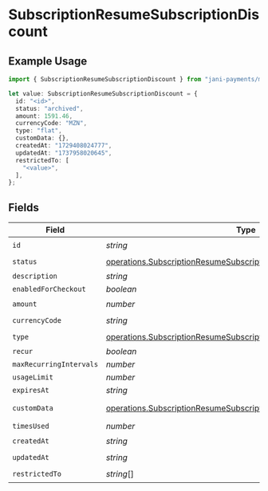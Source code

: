 # SubscriptionResumeSubscriptionDiscount

## Example Usage

```typescript
import { SubscriptionResumeSubscriptionDiscount } from "jani-payments/models/operations";

let value: SubscriptionResumeSubscriptionDiscount = {
  id: "<id>",
  status: "archived",
  amount: 1591.46,
  currencyCode: "MZN",
  type: "flat",
  customData: {},
  createdAt: "1729408024777",
  updatedAt: "1737958020645",
  restrictedTo: [
    "<value>",
  ],
};
```

## Fields

| Field                                                                                                                                                        | Type                                                                                                                                                         | Required                                                                                                                                                     | Description                                                                                                                                                  |
| ------------------------------------------------------------------------------------------------------------------------------------------------------------ | ------------------------------------------------------------------------------------------------------------------------------------------------------------ | ------------------------------------------------------------------------------------------------------------------------------------------------------------ | ------------------------------------------------------------------------------------------------------------------------------------------------------------ |
| `id`                                                                                                                                                         | *string*                                                                                                                                                     | :heavy_check_mark:                                                                                                                                           | N/A                                                                                                                                                          |
| `status`                                                                                                                                                     | [operations.SubscriptionResumeSubscriptionSubscriptionsResponseStatus](../../models/operations/subscriptionresumesubscriptionsubscriptionsresponsestatus.md) | :heavy_check_mark:                                                                                                                                           | N/A                                                                                                                                                          |
| `description`                                                                                                                                                | *string*                                                                                                                                                     | :heavy_minus_sign:                                                                                                                                           | N/A                                                                                                                                                          |
| `enabledForCheckout`                                                                                                                                         | *boolean*                                                                                                                                                    | :heavy_minus_sign:                                                                                                                                           | N/A                                                                                                                                                          |
| `amount`                                                                                                                                                     | *number*                                                                                                                                                     | :heavy_check_mark:                                                                                                                                           | N/A                                                                                                                                                          |
| `currencyCode`                                                                                                                                               | *string*                                                                                                                                                     | :heavy_check_mark:                                                                                                                                           | N/A                                                                                                                                                          |
| `type`                                                                                                                                                       | [operations.SubscriptionResumeSubscriptionType](../../models/operations/subscriptionresumesubscriptiontype.md)                                               | :heavy_check_mark:                                                                                                                                           | N/A                                                                                                                                                          |
| `recur`                                                                                                                                                      | *boolean*                                                                                                                                                    | :heavy_minus_sign:                                                                                                                                           | N/A                                                                                                                                                          |
| `maxRecurringIntervals`                                                                                                                                      | *number*                                                                                                                                                     | :heavy_minus_sign:                                                                                                                                           | N/A                                                                                                                                                          |
| `usageLimit`                                                                                                                                                 | *number*                                                                                                                                                     | :heavy_minus_sign:                                                                                                                                           | N/A                                                                                                                                                          |
| `expiresAt`                                                                                                                                                  | *string*                                                                                                                                                     | :heavy_minus_sign:                                                                                                                                           | N/A                                                                                                                                                          |
| `customData`                                                                                                                                                 | [operations.SubscriptionResumeSubscriptionSubscriptionsCustomData](../../models/operations/subscriptionresumesubscriptionsubscriptionscustomdata.md)         | :heavy_check_mark:                                                                                                                                           | Any valid JSON value                                                                                                                                         |
| `timesUsed`                                                                                                                                                  | *number*                                                                                                                                                     | :heavy_minus_sign:                                                                                                                                           | N/A                                                                                                                                                          |
| `createdAt`                                                                                                                                                  | *string*                                                                                                                                                     | :heavy_check_mark:                                                                                                                                           | N/A                                                                                                                                                          |
| `updatedAt`                                                                                                                                                  | *string*                                                                                                                                                     | :heavy_check_mark:                                                                                                                                           | N/A                                                                                                                                                          |
| `restrictedTo`                                                                                                                                               | *string*[]                                                                                                                                                   | :heavy_check_mark:                                                                                                                                           | N/A                                                                                                                                                          |